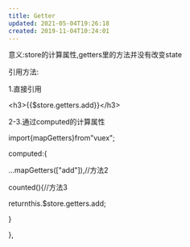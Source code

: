 ```yaml
---
title: Getter
updated: 2021-05-04T19:26:18
created: 2019-11-04T10:24:01
---
```


意义:store的计算属性,getters里的方法并没有改变state

引用方法:

1.直接引用

\<h3\>{{\$store.getters.add}}\</h3\>

2-3.通过computed的计算属性

import{mapGetters}from"vuex";

computed:{

...mapGetters(\["add"\]),//方法2

counted(){//方法3

returnthis.\$store.getters.add;

}

},
